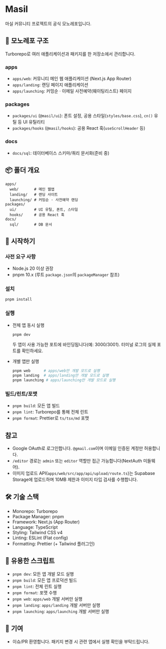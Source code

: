# Masil

마실 커뮤니티 프로젝트의 공식 모노레포입니다.

## 📖 모노레포 구조

Turborepo로 여러 애플리케이션과 패키지를 한 저장소에서 관리합니다.

### apps

- `apps/web`: 커뮤니티 메인 웹 애플리케이션 (Next.js App Router)
- `apps/landing`: 랜딩 페이지 애플리케이션
- `apps/launching`: 커밍순 · 이메일 사전예약(웨이팅리스트) 페이지

### packages

- `packages/ui` (`@masil/ui`): 폰트 설정, 공용 스타일(`styles/base.css`), `cn()` 유틸 등 UI 유틸리티
- `packages/hooks` (`@masil/hooks`): 공용 React 훅(`useScrollHeader` 등)

### docs

- `docs/sql`: 데이터베이스 스키마/쿼리 문서화(준비 중)

## 📦 폴더 개요

```
apps/
  web/       # 메인 웹앱
  landing/   # 랜딩 사이트
  launching/ # 커밍순 · 사전예약 랜딩
packages/
  ui/        # UI 유틸, 폰트, 스타일
  hooks/     # 공용 React 훅
docs/
  sql/       # DB 문서
```

## 🚀 시작하기

### 사전 요구 사항

- Node.js 20 이상 권장
- pnpm 10.x (루트 `package.json`의 `packageManager` 참조)

### 설치

```bash
pnpm install
```

### 실행

- 전체 앱 동시 실행

  ```bash
  pnpm dev
  ```

  두 앱이 사용 가능한 포트에 바인딩됩니다(예: 3000/3001). 터미널 로그의 실제 포트를 확인하세요.

- 개별 앱만 실행

  ```bash
  pnpm web      # apps/web만 개발 모드로 실행
  pnpm landing  # apps/landing만 개발 모드로 실행
  pnpm launching # apps/launching만 개발 모드로 실행
  ```

### 빌드/린트/포맷

- `pnpm build`: 모든 앱 빌드
- `pnpm lint`: Turborepo를 통해 전체 린트
- `pnpm format`: Prettier로 `ts/tsx/md` 포맷

## 참고

- Google OAuth로 로그인합니다. `@gmail.com`이며 이메일 인증된 계정만 허용합니다.
- `/editor` 경로는 `admin` 또는 `editor` 역할만 접근 가능합니다(NextAuth 미들웨어).
- 이미지 업로드 API(`apps/web/src/app/api/upload/route.ts`)는 Supabase Storage에 업로드하며 10MB 제한과 이미지 타입 검사를 수행합니다.

## 🛠️ 기술 스택

- Monorepo: Turborepo
- Package Manager: pnpm
- Framework: Next.js (App Router)
- Language: TypeScript
- Styling: Tailwind CSS v4
- Linting: ESLint (Flat config)
- Formatting: Prettier (+ Tailwind 플러그인)

## 📜 유용한 스크립트

- `pnpm dev`: 모든 앱 개발 모드 실행
- `pnpm build`: 모든 앱 프로덕션 빌드
- `pnpm lint`: 전체 린트 실행
- `pnpm format`: 포맷 수행
- `pnpm web`: `apps/web` 개발 서버만 실행
- `pnpm landing`: `apps/landing` 개발 서버만 실행
- `pnpm launching`: `apps/launching` 개발 서버만 실행

## 🤝 기여

- 이슈/PR 환영합니다. 패키지 변경 시 관련 앱에서 실행 확인을 부탁드립니다.

